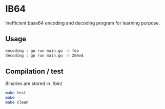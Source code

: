 # IB64

Inefficient base64 encoding and decoding program for learning purpose.

## Usage

```sh
encoding : go run main.go -e foo
decoding : go run main.go -d Zm9vA
```

## Compilation / test

Binaries are stored in ./bin/

```sh
make test
make
make clean
```
